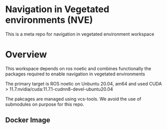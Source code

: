 # Navigation in Vegetated environments (NVE)

This is a meta repo for navigation in vegetated environment workspace

# Overview

This workspace depends on ros noetic and combines functionally the packages required to enable navigation in vegetated environments

The primary target is ROS noetic on Unbuntu 20.04, am64 and used CUDA > 11.7.nvidia/cuda:11.7.1-cudnn8-devel-ubuntu20.04  

The pakcages are managed using vcs-tools. We avoid the use of submodules on purpose for this repo. 

## Docker Image

<!-- ## QUICKSTART
1. Install host dependencies
> # Docker (https://docs.docker.com/get-docker/)
curl https://get.docker.com | sh
sudo systemctl --now enable docker
sudo usermod -aG docker $USER
newgrp docker

# Nvidia runtime for Docker (if you have an Nvidia GPU w/ installed drivers) (https://docs.nvidia.com/datacenter/cloud-native/container-toolkit/install-guide.html#setting-up-nvidia-container-toolkit) 
distribution=$(. /etc/os-release;echo $ID$VERSION_ID) \
   && curl -s -L https://nvidia.github.io/nvidia-docker/gpgkey | sudo apt-key add - \
   && curl -s -L https://nvidia.github.io/nvidia-docker/$distribution/nvidia-docker.list | sudo tee /etc/apt/sources.list.d/nvidia-docker.list
sudo apt-get update
sudo apt-get install -y nvidia-docker2
sudo systemctl restart docker

# VSCode (https://code.visualstudio.com/docs/setup/setup-overview)
wget -qO- https://packages.microsoft.com/keys/microsoft.asc | gpg --dearmor > packages.microsoft.gpg
sudo install -o root -g root -m 644 packages.microsoft.gpg /etc/apt/trusted.gpg.d/
sudo sh -c 'echo "deb [arch=amd64,arm64,armhf signed-by=/etc/apt/trusted.gpg.d/packages.microsoft.gpg] https://packages.microsoft.com/repos/code stable main" > /etc/apt/sources.list.d/vscode.list'
rm -f packages.microsoft.gpg
sudo apt install apt-transport-https
sudo apt update
sudo apt install code
We develop in a docker container via vscode. Read about it [here](https://code.visualstudio.com/docs/remote/containers). 

This means that you shouldn't have to worry about versioning, OS, or software setup (theoretically). You will only need docker and vscode. 

2. Clone the project dependencies using vcs-tools

3. Start development

## Repo Setup
Clone the repo and 
```bash
git submodule update --init --recursive
```

1. Install [Docker](https://docs.docker.com/get-docker/) are installed and the user has been added to the docker group (usually requires a restart).

1. Install [VSCode](https://code.visualstudio.com/).

1. Then open VSCode and follow the prompts to install the Remote-Containers extension. 
   
   ![recommend_extensions](doc/recomend_extensions.png) 
   
   and follow the prompts to build the container.

   ![open_container](doc/open_container.png)

1. Pro tip. Use the terminals in VS code for running stuff. Use a local terminal for git stuff.


 -->
